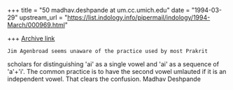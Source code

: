+++
title = "50 madhav.deshpande at um.cc.umich.edu"
date = "1994-03-29"
upstream_url = "https://list.indology.info/pipermail/indology/1994-March/000969.html"

+++
[Archive link](https://list.indology.info/pipermail/indology/1994-March/000969.html)

    Jim Agenbroad seems unaware of the practice used by most Prakrit
scholars for distinguishing 'ai' as a single vowel and 'ai' as a 
sequence of 'a'+'i'.  The common practice is to have the second vowel
umlauted if it is an independent vowel.  That clears the confusion.
      Madhav Deshpande





